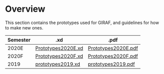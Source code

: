 # Overview

This section contains the prototypes used for GIRAF, and guidelines for how to make new ones.

| **Semester** | **.xd**                                     | **.pdf**                                       |
|--------------|---------------------------------------------|------------------------------------------------|
| 2020E        | [Prototypes2020E.xd](xd/Prototypes2020F.xd) | [Prototypes2020E.pdf](pdf/Prototypes2020F.pdf) |
| 2020F        | [Prototypes2020F.xd](xd/Prototypes2020F.xd) | [Prototypes2020F.pdf](pdf/Prototypes2020F.pdf) |
| 2019         | [prototypes2019.xd](xd/prototypes2019.xd)   | [prototypes2019.pdf](pdf/prototypes2019.pdf)   |
